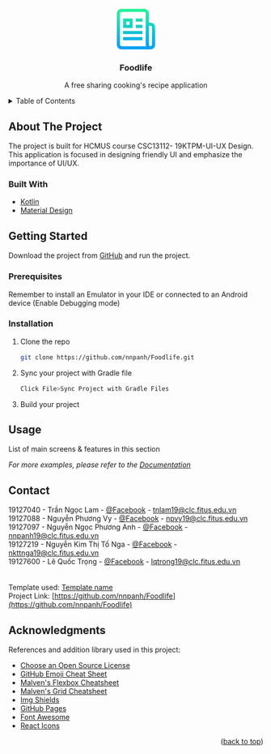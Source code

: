 <!-- PROJECT SHIELDS -->

<!-- PROJECT LOGO -->
<br />
<div align="center">
  <a href="https://github.com/othneildrew/Best-README-Template">
    <img src="images/logo.png" alt="Logo" width="80" height="80">
  </a>

  <h3 align="center">Foodlife</h3>

  <p align="center">
    A free sharing cooking's recipe application
    <br />
  </p>
</div>



<!-- TABLE OF CONTENTS -->
<details>
  <summary>Table of Contents</summary>
  <ol>
    <li>
      <a href="#about-the-project">About The Project</a>
      <ul>
        <li><a href="#built-with">Built With</a></li>
      </ul>
    </li>
    <li>
      <a href="#getting-started">Getting Started</a>
      <ul>
        <li><a href="#prerequisites">Prerequisites</a></li>
        <li><a href="#installation">Installation</a></li>
      </ul>
    </li>
    <li><a href="#usage">Usage</a></li>
    <li><a href="#contact">Contact</a></li>
    <li><a href="#acknowledgments">Acknowledgments</a></li>
  </ol>
</details>



<!-- ABOUT THE PROJECT -->
## About The Project
The project is built for HCMUS course CSC13112- 19KTPM-UI-UX Design. This application is focused in designing friendly UI and emphasize the importance of UI/UX.



### Built With
* [Kotlin](https://kotlinlang.org/)
* [Material Design](https://material.io/design)

<!-- GETTING STARTED -->
## Getting Started

Download the project from [GitHub](https://github.com/nnpanh/Foodlife/) and run the project.

### Prerequisites
Remember to install an Emulator in your IDE or connected to an Android device (Enable Debugging mode)


### Installation

1. Clone the repo
   ```sh
   git clone https://github.com/nnpanh/Foodlife.git
   ```
2. Sync your project with Gradle file
   ```sh
   Click File>Sync Project with Gradle Files
   ```
3. Build your project


<!-- USAGE EXAMPLES -->
## Usage

List of main screens & features in this section

_For more examples, please refer to the [Documentation](https://example.com)_


<!-- CONTACT -->
## Contact

19127040 - Trần Ngọc Lam - [@Facebook](https://twitter.com/your_username) - tnlam19@clc.fitus.edu.vn<br>
19127088 - Nguyễn Phương Vy - [@Facebook](https://twitter.com/your_username) - npvy19@clc.fitus.edu.vn<br>
19127097 - Nguyễn Ngọc Phương Anh - [@Facebook](https://twitter.com/your_username) - nnpanh19@clc.fitus.edu.vn<br>
19127219 - Nguyễn Kim Thị Tố Nga - [@Facebook](https://twitter.com/your_username) - nkttnga19@clc.fitus.edu.vn<br>
19127600 - Lê Quốc Trọng - [@Facebook](https://twitter.com/your_username) - lqtrong19@clc.fitus.edu.vn<br>
<br>
<br>
Template used: [Template name](https://github.com/your_username/repo_name)<br>
Project Link: [https://github.com/nnpanh/Foodlife](https://github.com/nnpanh/Foodlife)


<!-- ACKNOWLEDGMENTS -->
## Acknowledgments

References and addition library used in this project:

* [Choose an Open Source License](https://choosealicense.com)
* [GitHub Emoji Cheat Sheet](https://www.webpagefx.com/tools/emoji-cheat-sheet)
* [Malven's Flexbox Cheatsheet](https://flexbox.malven.co/)
* [Malven's Grid Cheatsheet](https://grid.malven.co/)
* [Img Shields](https://shields.io)
* [GitHub Pages](https://pages.github.com)
* [Font Awesome](https://fontawesome.com)
* [React Icons](https://react-icons.github.io/react-icons/search)

<p align="right">(<a href="#top">back to top</a>)</p>

